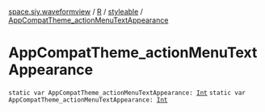 [space.siy.waveformview](../../index.md) / [R](../index.md) / [styleable](index.md) / [AppCompatTheme_actionMenuTextAppearance](./-app-compat-theme_action-menu-text-appearance.md)

# AppCompatTheme_actionMenuTextAppearance

`static var AppCompatTheme_actionMenuTextAppearance: `[`Int`](https://kotlinlang.org/api/latest/jvm/stdlib/kotlin/-int/index.html)
`static var AppCompatTheme_actionMenuTextAppearance: `[`Int`](https://kotlinlang.org/api/latest/jvm/stdlib/kotlin/-int/index.html)